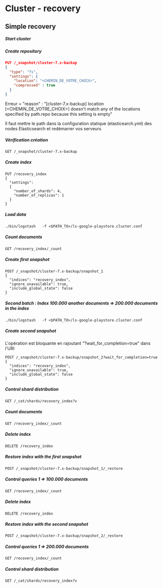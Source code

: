 
# Cluster - recovery

## Simple recovery

##### Start cluster

##### Create repository
```json
PUT /_snapshot/cluster-7.x-backup
{
  "type": "fs",
  "settings": {
    "location": "<CHEMIN_DE_VOTRE_CHOIX>",
    "compressed" : true
  }
}
```

 Erreur = "reason" : "[cluster-7.x-backup] location [<CHEMIN_DE_VOTRE_CHOIX>] doesn't match any of the locations specified by path.repo because this setting is empty"

Il faut mettre le path dans la configuration statique (elasticearch.yml) des nodes Elasticsearch et redémarrer vos serveurs


##### Vérification création
```
GET /_snapshot/cluster-7.x-backup
```

##### Create index
```
PUT /recovery_index
{
  "settings": 
  {
    "number_of_shards": 4,
    "number_of_replicas": 1
  }
}
```


##### Load data
```shell script
./bin/logstash   -f <$PATH_TO>/ls-google-playstore.cluster.conf
```

##### Count documents
```
GET /recovery_index/_count
```

##### Create first snapshot
```
POST /_snapshot/cluster-7.x-backup/snapshot_1
{
  "indices": "recovery_index",
  "ignore_unavailable": true,
  "include_global_state": false
}
```

##### Second batch : Index 100.000 another documents => 200.000 documents in the index
```shell script
./bin/logstash   -f <$PATH_TO>/ls-google-playstore.cluster.conf
```

##### Create second snapshot 
L'opération est bloquante en rajoutant "?wait_for_completion=true" dans l'URI
```
POST /_snapshot/cluster-7.x-backup/snapshot_2?wait_for_completion=true
{
  "indices": "recovery_index",
  "ignore_unavailable": true,
  "include_global_state": false
}
```

##### Control shard distribution 
```
GET /_cat/shards/recovery_index?v
```

##### Count documents
```
GET /recovery_index/_count
```

##### Delete index
```
DELETE /recovery_index
```

##### Restore index with the first snapshot
```
POST /_snapshot/cluster-7.x-backup/snapshot_1/_restore
```

##### Control queries 1 => 100.000 documents
```
GET /recovery_index/_count
``` 


##### Delete index
```
DELETE /recovery_index
```

##### Restore index with the second snapshot
```
POST /_snapshot/cluster-7.x-backup/snapshot_2/_restore
```

##### Control queries 1 => 200.000 documents
```
GET /recovery_index/_count
```

##### Control shard distribution
```
GET /_cat/shards/recovery_index?v
```


<!---
## Recovery after corruption
## Red state after nodes loss
-->



